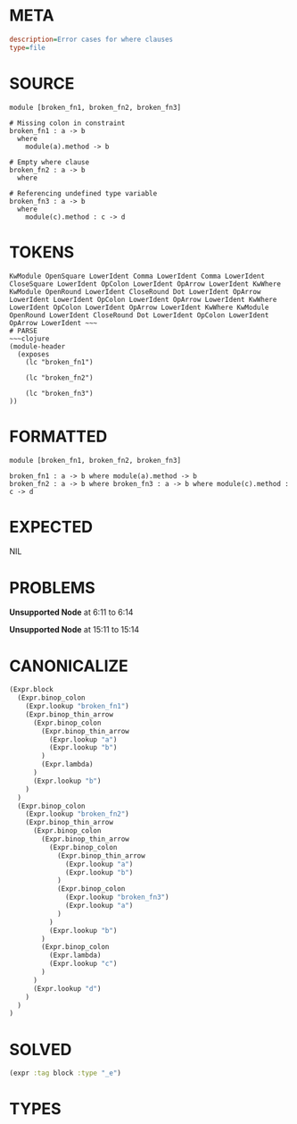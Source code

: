 # META
~~~ini
description=Error cases for where clauses
type=file
~~~
# SOURCE
~~~roc
module [broken_fn1, broken_fn2, broken_fn3]

# Missing colon in constraint
broken_fn1 : a -> b
  where
    module(a).method -> b

# Empty where clause
broken_fn2 : a -> b
  where

# Referencing undefined type variable
broken_fn3 : a -> b
  where
    module(c).method : c -> d
~~~
# TOKENS
~~~text
KwModule OpenSquare LowerIdent Comma LowerIdent Comma LowerIdent CloseSquare LowerIdent OpColon LowerIdent OpArrow LowerIdent KwWhere KwModule OpenRound LowerIdent CloseRound Dot LowerIdent OpArrow LowerIdent LowerIdent OpColon LowerIdent OpArrow LowerIdent KwWhere LowerIdent OpColon LowerIdent OpArrow LowerIdent KwWhere KwModule OpenRound LowerIdent CloseRound Dot LowerIdent OpColon LowerIdent OpArrow LowerIdent ~~~
# PARSE
~~~clojure
(module-header
  (exposes
    (lc "broken_fn1")

    (lc "broken_fn2")

    (lc "broken_fn3")
))
~~~
# FORMATTED
~~~roc
module [broken_fn1, broken_fn2, broken_fn3]

broken_fn1 : a -> b where module(a).method -> b
broken_fn2 : a -> b where broken_fn3 : a -> b where module(c).method : c -> d
~~~
# EXPECTED
NIL
# PROBLEMS
**Unsupported Node**
at 6:11 to 6:14

**Unsupported Node**
at 15:11 to 15:14

# CANONICALIZE
~~~clojure
(Expr.block
  (Expr.binop_colon
    (Expr.lookup "broken_fn1")
    (Expr.binop_thin_arrow
      (Expr.binop_colon
        (Expr.binop_thin_arrow
          (Expr.lookup "a")
          (Expr.lookup "b")
        )
        (Expr.lambda)
      )
      (Expr.lookup "b")
    )
  )
  (Expr.binop_colon
    (Expr.lookup "broken_fn2")
    (Expr.binop_thin_arrow
      (Expr.binop_colon
        (Expr.binop_thin_arrow
          (Expr.binop_colon
            (Expr.binop_thin_arrow
              (Expr.lookup "a")
              (Expr.lookup "b")
            )
            (Expr.binop_colon
              (Expr.lookup "broken_fn3")
              (Expr.lookup "a")
            )
          )
          (Expr.lookup "b")
        )
        (Expr.binop_colon
          (Expr.lambda)
          (Expr.lookup "c")
        )
      )
      (Expr.lookup "d")
    )
  )
)
~~~
# SOLVED
~~~clojure
(expr :tag block :type "_e")
~~~
# TYPES
~~~roc
~~~
